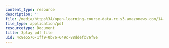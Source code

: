 ```yaml
---
content_type: resource
description: ''
file: /media/https%3A/open-learning-course-data-rc.s3.amazonaws.com/14-01-principles-of-microeconomics-fall-2018/4c8e55761ff90b76649c88ddefd76f8e_ZLnj2cnCPGE.pdf
file_type: application/pdf
resourcetype: Document
title: 3play pdf file
uid: 4c8e5576-1ff9-0b76-649c-88ddefd76f8e
---
```

